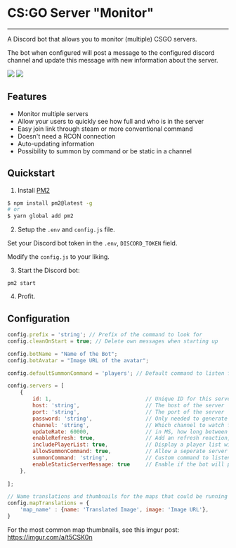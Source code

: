# CS:GO Server "Monitor"
___
A Discord bot that allows you to monitor (multiple) CSGO servers.

The bot when configured will post a message to the configured discord channel and update this message with new information about the server.

![](https://i.imgur.com/vuvtXqr.png)
![](https://i.imgur.com/AqhfyEN.png)

## Features
- Monitor multiple servers
- Allow your users to quickly see how full and who is in the server
- Easy join link through steam or more conventional command
- Doesn't need a RCON connection
- Auto-updating information
- Possibility to summon by command or be static in a channel

## Quickstart

1. Install [PM2](https://pm2.keymetrics.io/docs/usage/quick-start/)

```sh
$ npm install pm2@latest -g
# or
$ yarn global add pm2
```

2. Setup the `.env` and `config.js` file.

Set your Discord bot token in the `.env`, `DISCORD_TOKEN` field.

Modify the `config.js` to your liking.

3. Start the Discord bot:

```
pm2 start
```

4. Profit.

## Configuration
```js
config.prefix = 'string'; // Prefix of the command to look for
config.cleanOnStart = true; // Delete own messages when starting up

config.botName = "Name of the Bot";
config.botAvatar = "Image URL of the avatar";

config.defaultSummonCommand = 'players'; // Default command to listen for combined with the global prefix. (i.e. prefix+summonCommand). Only works if `allowSummonCommand` is enabled for that server

config.servers = [
    {
        id: 1,                              // Unique ID for this server, can be anything
        host: 'string',                     // The host of the server
        port: 'string',                     // The port of the server
        password: 'string',                 // Only needed to generate the invite command / link
        channel: 'string',                  // Which channel to watch for messages and post info for this server in
        updateRate: 60000,                  // in MS, how long between each automatic update. Only in combination with `enableStaticServerMessage`
        enableRefresh: true,                // Add an refresh reaction, which when clicked will refresh the server info
        includePlayerList: true,            // Display a player list with the server info
        allowSummonCommand: true,           // Allow a seperate server info to be summoned with a command
        summonCommand: 'string',            // Custom command to listen for combined with the global prefix. (i.e. prefix+summonCommand). Only works if `allowSummonCommand` is enabled for this server
        enableStaticServerMessage: true     // Enable if the bot will post a server info on startup and keep updating it
    },
   
];

// Name translations and thumbnails for the maps that could be running on the server.
config.mapTranslations = {
    'map_name' : {name: 'Translated Image', image: 'Image URL'},
}
```

For the most common map thumbnails, see this imgur post: https://imgur.com/a/t5CSK0n